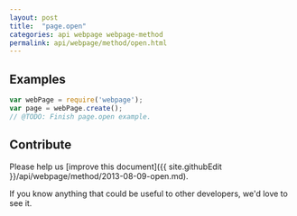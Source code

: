 ```yaml
---
layout: post
title:  "page.open"
categories: api webpage webpage-method
permalink: api/webpage/method/open.html
---
```


## Examples

```javascript
var webPage = require('webpage');
var page = webPage.create();
// @TODO: Finish page.open example.
```

## Contribute

Please help us [improve this document]({{ site.githubEdit }}/api/webpage/method/2013-08-09-open.md).

If you know anything that could be useful to other developers, we'd love to see it.


